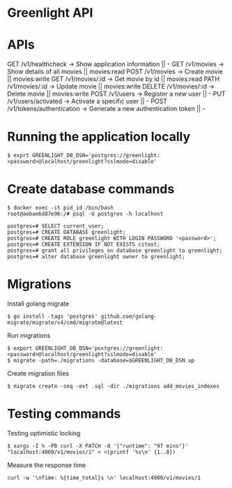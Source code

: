 Greenlight API
====================================================

APIs
====================================================
GET    /v1/healthcheck           -> Show application information         ||       - 
GET    /v1/movies                -> Show details of all movies           ||  movies:read
POST   /v1/movies                -> Create movie                         ||  movies:write
GET    /v1/movies/:id            -> Get movie by id                      ||  movies:read
PATH   /v1/movies/:id            -> Update movie                         ||  movies:write
DELETE /v1/movies/:id            -> Delete movie                         ||  movies:write
POST   /v1/users                 -> Register a new user                  ||        -
PUT    /v1/users/activated       -> Activate a specific user             ||        -
POST   /v1/tokens/authentication -> Generate a new authentication token  ||        -

Running the application locally
====================================================

```
$ exprt GREENLIGHT_DB_DSN='postgres://greenlight:<password>@localhost/greenlight?sslmode=disable'
```

Create database commands
====================================================
```
$ docker exec -it pid_id /bin/bash
root@aebae6d87e96:/# psql -U postgres -h localhost
```

```
postgres=# SELECT current_user;
postgres=# CREATE DATABASE greenlight;
postgres=# CREATE ROLE greenlight WITH LOGIN PASSWORD '<password>';
postgres=# CREATE EXTENSION IF NOT EXISTS citext;
postgres=# grant all privileges on database greenlight to greenlight;
postgres=# alter database greenlight owner to greenlight;
```

Migrations
====================================================
Install golang migrate
```
$ go install -tags 'postgres' github.com/golang-migrate/migrate/v4/cmd/migrate@latest
```

Run migrations
```
$ export GREENLIGHT_DB_DSN='postgres://greenlight:<password>@localhost/greenlight?sslmode=disable'
$ migrate -path=./migrations -database=$GREENLIGHT_DB_DSN up
```

Create migration files
```
$ migrate create -seq -ext .sql -dir ./migrations add_movies_indexes
```


Testing commands
====================================================
Testing optimistic locking
```
$ xargs -I % -P8 curl -X PATCH -d '{"runtime": "97 mins"}' "localhost:4000/v1/movies/1" < <(printf '%s\n' {1..8})
```


Measure the response time
```
curl -w '\nTime: %{time_total}s \n' localhost:4000/v1/movies/1
```
